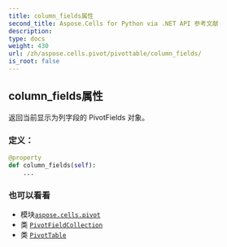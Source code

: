 ```yaml
---
title: column_fields属性
second_title: Aspose.Cells for Python via .NET API 参考文献
description:
type: docs
weight: 430
url: /zh/aspose.cells.pivot/pivottable/column_fields/
is_root: false
---
```

## column_fields属性

返回当前显示为列字段的 PivotFields 对象。
### 定义：
```python
@property
def column_fields(self):
    ...
```

### 也可以看看
* 模块[`aspose.cells.pivot`](../../)
* 类 [`PivotFieldCollection`](/cells/python-net/zh/aspose.cells.pivot/pivotfieldcollection)
* 类 [`PivotTable`](/cells/python-net/zh/aspose.cells.pivot/pivottable)
